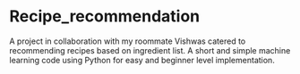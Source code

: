 # Recipe_recommendation
A project in collaboration with my roommate Vishwas catered to recommending recipes based on ingredient list. A short and simple machine learning code using Python for easy and beginner level implementation. 
